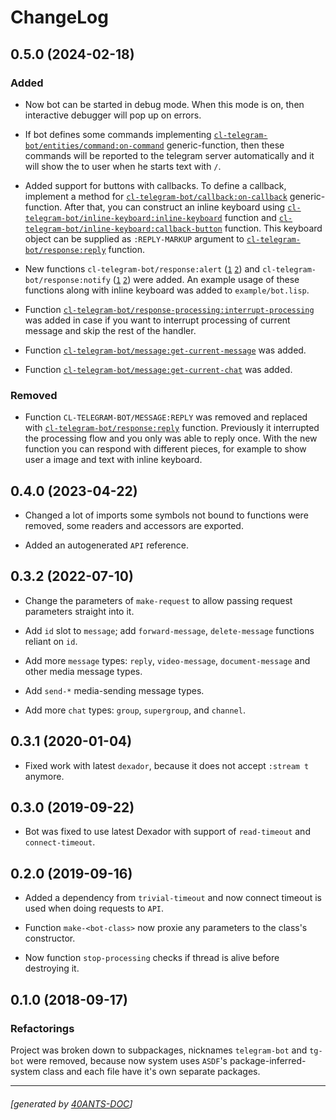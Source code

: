 <a id="x-28CL-TELEGRAM-BOT-DOCS-2FCHANGELOG-3A-40CHANGELOG-2040ANTS-DOC-2FLOCATIVES-3ASECTION-29"></a>

# ChangeLog

<a id="x-28CL-TELEGRAM-BOT-DOCS-2FCHANGELOG-3A-3A-7C0-2E5-2E0-7C-2040ANTS-DOC-2FLOCATIVES-3ASECTION-29"></a>

## 0.5.0 (2024-02-18)

<a id="added"></a>

### Added

* Now bot can be started in debug mode. When this mode is on, then interactive debugger will pop up on errors.

* If bot defines some commands implementing [`cl-telegram-bot/entities/command:on-command`][56c0] generic-function, then
  these commands will be reported to the telegram server automatically and it will show the to user when he
  starts text with `/`.

* Added support for buttons with callbacks. To define a callback, implement a method for
  [`cl-telegram-bot/callback:on-callback`][1b93] generic-function. After that, you can construct an inline keyboard
  using [`cl-telegram-bot/inline-keyboard:inline-keyboard`][35e0] function and [`cl-telegram-bot/inline-keyboard:callback-button`][734b] function.
  This keyboard object can be supplied as `:REPLY-MARKUP` argument to [`cl-telegram-bot/response:reply`][0d9a] function.

* New functions `cl-telegram-bot/response:alert` ([`1`][61ac] [`2`][4b97]) and `cl-telegram-bot/response:notify` ([`1`][6672] [`2`][0817]) were added. An example usage of these functions
  along with inline keyboard was added to `example/bot.lisp`.

* Function [`cl-telegram-bot/response-processing:interrupt-processing`][e96a] was added in case if you want to interrupt processing of
  current message and skip the rest of the handler.

* Function [`cl-telegram-bot/message:get-current-message`][4af2] was added.

* Function [`cl-telegram-bot/message:get-current-chat`][e428] was added.

<a id="removed"></a>

### Removed

* Function `CL-TELEGRAM-BOT/MESSAGE:REPLY` was removed and replaced with [`cl-telegram-bot/response:reply`][0d9a] function.
  Previously it interrupted the processing flow and you only was able to reply once. With the new function
  you can respond with different pieces, for example to show user a image and text with inline keyboard.

<a id="x-28CL-TELEGRAM-BOT-DOCS-2FCHANGELOG-3A-3A-7C0-2E4-2E0-7C-2040ANTS-DOC-2FLOCATIVES-3ASECTION-29"></a>

## 0.4.0 (2023-04-22)

* Changed a lot of imports some symbols not bound to functions were removed, some readers and accessors are exported.

* Added an autogenerated `API` reference.

<a id="x-28CL-TELEGRAM-BOT-DOCS-2FCHANGELOG-3A-3A-7C0-2E3-2E2-7C-2040ANTS-DOC-2FLOCATIVES-3ASECTION-29"></a>

## 0.3.2 (2022-07-10)

* Change the parameters of `make-request` to allow passing request parameters straight into it.

* Add `id` slot to `message`; add `forward-message`, `delete-message` functions reliant on `id`.

* Add more `message` types: `reply`, `video-message`, `document-message` and other media message types.

* Add `send-*` media-sending message types.

* Add more `chat` types: `group`, `supergroup`, and `channel`.

<a id="x-28CL-TELEGRAM-BOT-DOCS-2FCHANGELOG-3A-3A-7C0-2E3-2E1-7C-2040ANTS-DOC-2FLOCATIVES-3ASECTION-29"></a>

## 0.3.1 (2020-01-04)

* Fixed work with latest `dexador`, because it does not accept `:stream t` anymore.

<a id="x-28CL-TELEGRAM-BOT-DOCS-2FCHANGELOG-3A-3A-7C0-2E3-2E0-7C-2040ANTS-DOC-2FLOCATIVES-3ASECTION-29"></a>

## 0.3.0 (2019-09-22)

* Bot was fixed to use latest Dexador with support
  of `read-timeout` and `connect-timeout`.

<a id="x-28CL-TELEGRAM-BOT-DOCS-2FCHANGELOG-3A-3A-7C0-2E2-2E0-7C-2040ANTS-DOC-2FLOCATIVES-3ASECTION-29"></a>

## 0.2.0 (2019-09-16)

* Added a dependency from `trivial-timeout` and now connect timeout is used when
  doing requests to `API`.

* Function `make-<bot-class>` now proxie any parameters to the class's constructor.

* Now function `stop-processing` checks if thread is alive before destroying it.

<a id="x-28CL-TELEGRAM-BOT-DOCS-2FCHANGELOG-3A-3A-7C0-2E1-2E0-7C-2040ANTS-DOC-2FLOCATIVES-3ASECTION-29"></a>

## 0.1.0 (2018-09-17)

<a id="refactorings"></a>

### Refactorings

Project was broken down to subpackages, nicknames `telegram-bot` and
`tg-bot` were removed, because now system uses `ASDF`'s
package-inferred-system class and each file have it's own separate packages.


[1b93]: https://40ants.com/cl-telegram-bot/#x-28CL-TELEGRAM-BOT-2FCALLBACK-3AON-CALLBACK-20GENERIC-FUNCTION-29
[56c0]: https://40ants.com/cl-telegram-bot/#x-28CL-TELEGRAM-BOT-2FENTITIES-2FCOMMAND-3AON-COMMAND-20GENERIC-FUNCTION-29
[734b]: https://40ants.com/cl-telegram-bot/#x-28CL-TELEGRAM-BOT-2FINLINE-KEYBOARD-3ACALLBACK-BUTTON-20FUNCTION-29
[35e0]: https://40ants.com/cl-telegram-bot/#x-28CL-TELEGRAM-BOT-2FINLINE-KEYBOARD-3AINLINE-KEYBOARD-20FUNCTION-29
[e428]: https://40ants.com/cl-telegram-bot/#x-28CL-TELEGRAM-BOT-2FMESSAGE-3AGET-CURRENT-CHAT-20FUNCTION-29
[4af2]: https://40ants.com/cl-telegram-bot/#x-28CL-TELEGRAM-BOT-2FMESSAGE-3AGET-CURRENT-MESSAGE-20FUNCTION-29
[4b97]: https://40ants.com/cl-telegram-bot/#x-28CL-TELEGRAM-BOT-2FRESPONSE-3AALERT-20CLASS-29
[61ac]: https://40ants.com/cl-telegram-bot/#x-28CL-TELEGRAM-BOT-2FRESPONSE-3AALERT-20FUNCTION-29
[0817]: https://40ants.com/cl-telegram-bot/#x-28CL-TELEGRAM-BOT-2FRESPONSE-3ANOTIFY-20CLASS-29
[6672]: https://40ants.com/cl-telegram-bot/#x-28CL-TELEGRAM-BOT-2FRESPONSE-3ANOTIFY-20FUNCTION-29
[0d9a]: https://40ants.com/cl-telegram-bot/#x-28CL-TELEGRAM-BOT-2FRESPONSE-3AREPLY-20FUNCTION-29
[e96a]: https://40ants.com/cl-telegram-bot/#x-28CL-TELEGRAM-BOT-2FRESPONSE-PROCESSING-3AINTERRUPT-PROCESSING-20FUNCTION-29

* * *
###### [generated by [40ANTS-DOC](https://40ants.com/doc/)]
